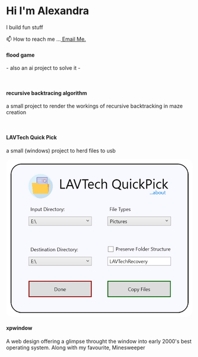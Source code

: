 <h1>Hi I'm Alexandra</h1>
<p>I build fun stuff</p>
<p>📫 How to reach me ...<a href="mailto:leannalexandraviolet@gmail.com" target="_blank"> Email Me.</a></p>
<div> 
  <div class="col-12 col-md-4">
    <h4>flood game</h4><p>- also an ai project to solve it -</p>
    <div class="">
      <a href="https://leannalexandra.github.io/floodgame/" target="_blank"><img class="project-preview" src="FloodGame.gif" alt=""></a>
    </div>
  </div>
  <div class="col-12 col-md-4">
        <h4>recursive backtracing algorithm</h4>
        <p>a small project to render the workings of recursive backtracking in maze creation </p>
        <div class="    ">
          <a><img class="project-preview" src="maze_small.gif" alt=""></a>
        </div>
      </div>
    <div class="col-12 col-md-4">
        <h4>LAVTech Quick Pick</h4>
        <p>a small (windows) project to herd files to usb</p>
        <div class="    ">
          <a href="https://leannalexandra.github.io/LAVtechQuickRecover/"><img style="border-radius:15px;" class="project-preview" src="https://github.com/LeannAlexandra/LAVtechQuickRecover/blob/master/src-web/mainwindow2depc.png" alt=""></a>
        </div>
      </div>
  <div class="col-12 col-md-4">
    <h4>xpwindow</h4> <p>A web design offering a glimpse throught the window into early 2000's best operating system. Along with my favourite, Minesweeper</p>
    <div class="">
      <a href="https://leannalexandra.github.io/xpwindow/" target="_blank"><img class="project-preview" src="xpwindowmineexe.gif" alt=""></a>
    </div>
  </div>


        

</div>

<!---
LeannAlexandra/LeannAlexandra is a ✨ special ✨ repository because its `README.md` (this file) appears on your GitHub profile.
You can click the Preview link to take a look at your changes.
--->
